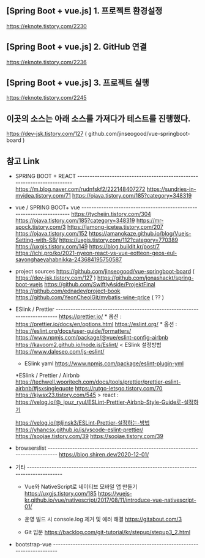 ## [Spring Boot + vue.js] 1. 프로젝트 환경설정
  https://eknote.tistory.com/2230

## [Spring Boot + vue.js] 2. GitHub 연결
  https://eknote.tistory.com/2236


## [Spring Boot + vue.js] 3. 프로젝트 실행
  https://eknote.tistory.com/2245


## 이곳의 소스는 아래  소스를 가져다가 테스트를 진행했다.
  https://dev-jsk.tistory.com/127    ( github.com/jinseogood/vue-springboot-board )



## 참고 Link 
   * SPRING BOOT + REACT ------------------------------------------------------------------------
      https://m.blog.naver.com/rudnfskf2/222148407272
      https://sundries-in-myidea.tistory.com/71
      https://ojava.tistory.com/185?category=348319

  * vue  /  SPRING BOOT+ vue ---------------------------------------------------------------------
      https://tychejin.tistory.com/304
      https://ojava.tistory.com/185?category=348319
      https://mr-spock.tistory.com/3
      https://jamong-icetea.tistory.com/207
      https://ojava.tistory.com/152
      https://amanokaze.github.io/blog/Vuejs-Setting-with-SB/
      https://uxgjs.tistory.com/112?category=770389
      https://uxgjs.tistory.com/149
      https://blog.buildit.kr/post/7
      https://ichi.pro/ko/2021-nyeon-react-vs-vue-eotteon-geos-eul-sayonghaeyahabnikka-243684195750587

  * project sources
      https://github.com/jinseogood/vue-springboot-board  ( https://dev-jsk.tistory.com/127 )
      https://github.com/jonashackt/spring-boot-vuejs
      https://github.com/SwiftlyAside/ProjektFinal
      https://github.com/ednadev/project-book
      https://github.com/YeonCheolGit/mybatis-wine-price  ( ?? )


  * ESlink / Prettier  ---------------------------------------------------------------------------
      https://prettier.io/   * 옵션 : https://prettier.io/docs/en/options.html
      https://eslint.org/    * 옵션 : https://eslint.org/docs/user-guide/formatters/
      https://www.npmjs.com/package/@vue/eslint-config-airbnb
      https://kavoom2.github.io/node.js/Eslint/    < ESlink 설정방법
      https://www.daleseo.com/js-eslint/


      * ESlink yaml
           https://www.npmjs.com/package/eslint-plugin-yml

      *ESlink / Prettier / Airbnb
           https://techwell.wooritech.com/docs/tools/prettier/prettier-eslint-airbnb/#jsxsinglequote
           https://rutgo-letsgo.tistory.com/70
           https://kjwsx23.tistory.com/545
           > react : https://velog.io/@_jouz_ryul/ESLint-Prettier-Airbnb-Style-Guide로-설정하기

      https://velog.io/@ljinsk3/ESLint-Prettier-설정하는-방법
      https://yhancsx.github.io/js/vscode-eslint-prettier/
      https://soojae.tistory.com/39
      https://soojae.tistory.com/39

  * browserslist  ------------------------------------------------------------------------------
      https://blog.shiren.dev/2020-12-01/



  * 기타  ----------------------------------------------------------------------------------------
     - Vue와 NativeScript로 네이티브 모바일 앱 만들기
        https://uxgjs.tistory.com/185
        https://vuejs-kr.github.io/vue/nativescript/2017/08/11/introduce-vue-nativescript-01/


     - 운영 빌드 시 console.log 제거 및 에러 해결
        https://gitabout.com/3
     - Git 입문
        https://backlog.com/git-tutorial/kr/stepup/stepup3_2.html



  * bootstrap-vue  ----------------------------------------------------------------------------

